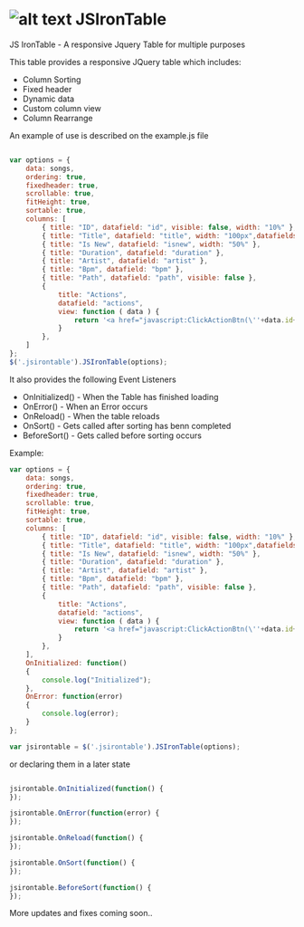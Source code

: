 # ![alt text](https://lh4.googleusercontent.com/HXFVlNiGmrCZcWWeXgJ-o73hVpvgQEwlLDgTvJ6HrZKrMpDJGoEHCr8kEGNeWa50VHV-FpwKkGP7kkvmQbUO=w1920-h888 "JS Iron Table") JSIronTable
JS IronTable - A responsive Jquery Table for multiple purposes

This table provides a responsive JQuery table which includes:
- Column Sorting
- Fixed header
- Dynamic data
- Custom column view
- Column Rearrange

An example of use is described on the example.js file

```javascript

var options = {
    data: songs,
    ordering: true,
    fixedheader: true,
    scrollable: true,
    fitHeight: true,
    sortable: true,
    columns: [
        { title: "ID", datafield: "id", visible: false, width: "10%" },        
        { title: "Title", datafield: "title", width: "100px",datafields: [{key: "data-translate", value: "{{lang.main.title}}"}] },
        { title: "Is New", datafield: "isnew", width: "50%" },
        { title: "Duration", datafield: "duration" },
        { title: "Artist", datafield: "artist" },
        { title: "Bpm", datafield: "bpm" },        
        { title: "Path", datafield: "path", visible: false },
        { 
            title: "Actions", 
            datafield: "actions", 
            view: function ( data ) { 
                return '<a href="javascript:ClickActionBtn(\''+data.id+'\');" class="action_icon action_icon_edit"><i class="material-icons">edit</i></a>' 
            }
        },
    ]
};
$('.jsirontable').JSIronTable(options);

```

It also provides the following Event Listeners
- OnInitialized() - When the Table has finished loading
- OnError() - When an Error occurs
- OnReload() - When the table reloads
- OnSort() - Gets called after sorting has benn completed
- BeforeSort() - Gets called before sorting occurs

Example: 

```javascript
var options = {
    data: songs,
    ordering: true,
    fixedheader: true,
    scrollable: true,
    fitHeight: true,
    sortable: true,
    columns: [
        { title: "ID", datafield: "id", visible: false, width: "10%" },        
        { title: "Title", datafield: "title", width: "100px",datafields: [{key: "data-translate", value: "{{lang.main.title}}"}] },
        { title: "Is New", datafield: "isnew", width: "50%" },
        { title: "Duration", datafield: "duration" },
        { title: "Artist", datafield: "artist" },
        { title: "Bpm", datafield: "bpm" },        
        { title: "Path", datafield: "path", visible: false },
        { 
            title: "Actions", 
            datafield: "actions", 
            view: function ( data ) { 
                return '<a href="javascript:ClickActionBtn(\''+data.id+'\');" class="action_icon action_icon_edit"><i class="material-icons">edit</i></a>' 
            }
        },
    ],
    OnInitialized: function()
    {
        console.log("Initialized");
    },
    OnError: function(error)
    {
        console.log(error);
    }
};

var jsirontable = $('.jsirontable').JSIronTable(options);

```

or declaring them in a later state

```javascript

jsirontable.OnInitialized(function() {
});

jsirontable.OnError(function(error) {
});

jsirontable.OnReload(function() {
});

jsirontable.OnSort(function() {
});

jsirontable.BeforeSort(function() {
});

```

More updates and fixes coming soon..
